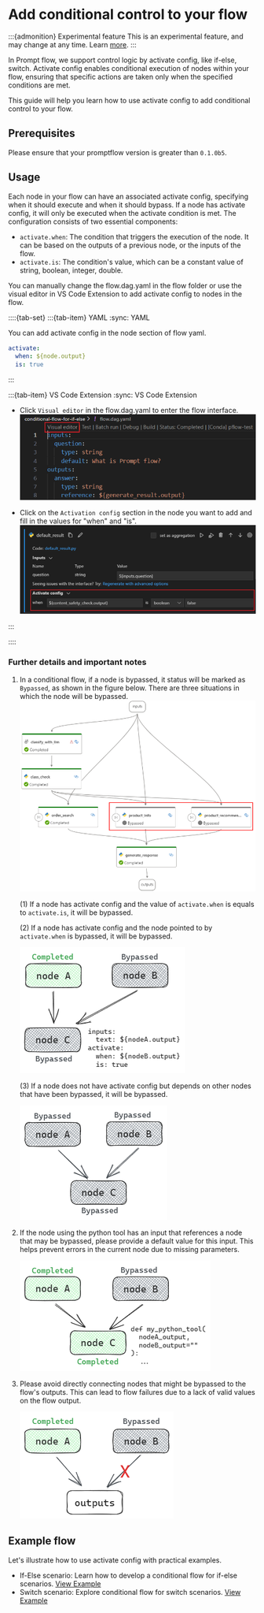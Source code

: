 # Add conditional control to your flow

:::{admonition} Experimental feature
This is an experimental feature, and may change at any time. Learn [more](../faq.md#stable-vs-experimental).
:::

In Prompt flow, we support control logic by activate config, like if-else, switch. Activate config enables conditional execution of nodes within your flow, ensuring that specific actions are taken only when the specified conditions are met.

This guide will help you learn how to use activate config to add conditional control to your flow.

## Prerequisites

Please ensure that your promptflow version is greater than `0.1.0b5`.

## Usage

Each node in your flow can have an associated activate config, specifying when it should execute and when it should bypass. If a node has activate config, it will only be executed when the activate condition is met. The configuration consists of two essential components:
- `activate.when`: The condition that triggers the execution of the node. It can be based on the outputs of a previous node, or the inputs of the flow.
- `activate.is`: The condition's value, which can be a constant value of string, boolean, integer, double.

You can manually change the flow.dag.yaml in the flow folder or use the visual editor in VS Code Extension to add activate config to nodes in the flow.

::::{tab-set}
:::{tab-item} YAML
:sync: YAML

You can add activate config in the node section of flow yaml.
```yaml
activate:
  when: ${node.output}
  is: true
```

:::

:::{tab-item} VS Code Extension
:sync: VS Code Extension

- Click `Visual editor` in the flow.dag.yaml to enter the flow interface.
![visual_editor](../../media/how-to-guides/conditional-flow-with-activate/visual_editor.png)

- Click on the `Activation config` section in the node you want to add and fill in the values for "when" and "is".
![activate_config](../../media/how-to-guides/conditional-flow-with-activate/activate_config.png)

:::

::::

### Further details and important notes
1. In a conditional flow, if a node is bypassed, it status will be marked as `Bypassed`, as shown in the figure below. There are three situations in which the node will be bypassed.
  ![bypassed_nodes](../../media/how-to-guides/conditional-flow-with-activate/bypassed_nodes.png)


    (1) If a node has activate config and the value of `activate.when` is equals to `activate.is`, it will be bypassed.

    (2) If a node has activate config and the node pointed to by `activate.when` is bypassed, it will be bypassed.

    ![activate_when_bypassed](../../media/how-to-guides/conditional-flow-with-activate/activate_when_bypassed.png)

    (3) If a node does not have activate config but depends on other nodes that have been bypassed, it will be bypassed.

    ![dependencies_bypassed](../../media/how-to-guides/conditional-flow-with-activate/dependencies_bypassed.png)

1. If the node using the python tool has an input that references a node that may be bypassed, please provide a default value for this input. This helps prevent errors in the current node due to missing parameters.

    ![provide_default_value](../../media/how-to-guides/conditional-flow-with-activate/provide_default_value.png)

2. Please avoid directly connecting nodes that might be bypassed to the flow's outputs. This can lead to flow failures due to a lack of valid values on the flow output.

    ![output_bypassed](../../media/how-to-guides/conditional-flow-with-activate/output_bypassed.png)

## Example flow

Let's illustrate how to use activate config with practical examples.

- If-Else scenario: Learn how to develop a conditional flow for if-else scenarios. [View Example](https://github.com/microsoft/promptflow/tree/main/examples/flows/standard/conditional-flow-for-if-else)
- Switch scenario: Explore conditional flow for switch scenarios. [View Example](https://github.com/microsoft/promptflow/tree/main/examples/flows/standard/conditional-flow-for-switch)

